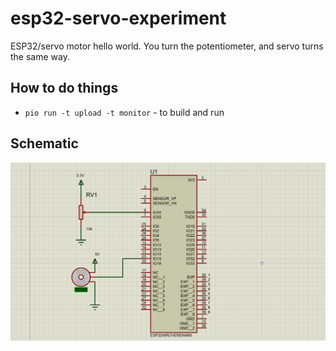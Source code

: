# esp32-servo-experiment

ESP32/servo motor hello world. You turn the potentiometer, and servo turns the same way.

## How to do things

* `pio run -t upload -t monitor` - to build and run

## Schematic

![](schematic.png)
